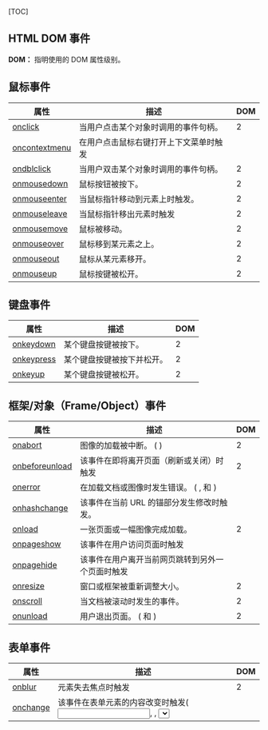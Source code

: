 [TOC]


## HTML DOM 事件

**DOM：** 指明使用的 DOM 属性级别。

## 鼠标事件

| 属性                                       | 描述                  | DOM  |
| ---------------------------------------- | ------------------- | ---- |
| [onclick](http://www.runoob.com/jsref/event-onclick.html) | 当用户点击某个对象时调用的事件句柄。  | 2    |
| [oncontextmenu](http://www.runoob.com/jsref/event-oncontextmenu.html) | 在用户点击鼠标右键打开上下文菜单时触发 |      |
| [ondblclick](http://www.runoob.com/jsref/event-ondblclick.html) | 当用户双击某个对象时调用的事件句柄。  | 2    |
| [onmousedown](http://www.runoob.com/jsref/event-onmousedown.html) | 鼠标按钮被按下。            | 2    |
| [onmouseenter](http://www.runoob.com/jsref/event-onmouseenter.html) | 当鼠标指针移动到元素上时触发。     | 2    |
| [onmouseleave](http://www.runoob.com/jsref/event-onmouseleave.html) | 当鼠标指针移出元素时触发        | 2    |
| [onmousemove](http://www.runoob.com/jsref/event-onmousemove.html) | 鼠标被移动。              | 2    |
| [onmouseover](http://www.runoob.com/jsref/event-onmouseover.html) | 鼠标移到某元素之上。          | 2    |
| [onmouseout](http://www.runoob.com/jsref/event-onmouseout.html) | 鼠标从某元素移开。           | 2    |
| [onmouseup](http://www.runoob.com/jsref/event-onmouseup.html) | 鼠标按键被松开。            | 2    |

## 键盘事件

| 属性                                       | 描述            | DOM  |
| ---------------------------------------- | ------------- | ---- |
| [onkeydown](http://www.runoob.com/jsref/event-onkeydown.html) | 某个键盘按键被按下。    | 2    |
| [onkeypress](http://www.runoob.com/jsref/event-onkeypress.html) | 某个键盘按键被按下并松开。 | 2    |
| [onkeyup](http://www.runoob.com/jsref/event-onkeyup.html) | 某个键盘按键被松开。    | 2    |

## 框架/对象（Frame/Object）事件

| 属性                                       | 描述                                       | DOM  |
| ---------------------------------------- | ---------------------------------------- | ---- |
| [onabort](http://www.runoob.com/jsref/event-onabort.html) | 图像的加载被中断。 ( <object>)                    | 2    |
| [onbeforeunload](http://www.runoob.com/jsref/event-onbeforeunload.html) | 该事件在即将离开页面（刷新或关闭）时触发                     | 2    |
| [onerror](http://www.runoob.com/jsref/event-onerror.html) | 在加载文档或图像时发生错误。 ( <object>, <body>和 <frameset>) |      |
| [onhashchange](http://www.runoob.com/jsref/event-onhashchange.html) | 该事件在当前 URL 的锚部分发生修改时触发。                  |      |
| [onload](http://www.runoob.com/jsref/event-onload.html) | 一张页面或一幅图像完成加载。                           | 2    |
| [onpageshow](http://www.runoob.com/jsref/event-onpageshow.html) | 该事件在用户访问页面时触发                            |      |
| [onpagehide](http://www.runoob.com/jsref/event-onpagehide.html) | 该事件在用户离开当前网页跳转到另外一个页面时触发                 |      |
| [onresize](http://www.runoob.com/jsref/event-onresize.html) | 窗口或框架被重新调整大小。                            | 2    |
| [onscroll](http://www.runoob.com/jsref/event-onscroll.html) | 当文档被滚动时发生的事件。                            | 2    |
| [onunload](http://www.runoob.com/jsref/event-onunload.html) | 用户退出页面。 ( <body> 和 <frameset>)           | 2    |

## 表单事件

| 属性                                       | 描述                                       | DOM  |
| ---------------------------------------- | ---------------------------------------- | ---- |
| [onblur](http://www.runoob.com/jsref/event-onblur.html) | 元素失去焦点时触发                                | 2    |
| [onchange](http://www.runoob.com/jsref/event-onchange.html) | 该事件在表单元素的内容改变时触发( <input>, <keygen>, <select>, 和 <textarea>) | 2    |
| [onfocus](http://www.runoob.com/jsref/event-onfocus.html) | 元素获取焦点时触发                                | 2    |
| [onfocusin](http://www.runoob.com/jsref/event-onfocusin.html) | 元素即将获取焦点时触发                              | 2    |
| [onfocusout](http://www.runoob.com/jsref/event-onfocusout.html) | 元素即将失去焦点时触发                              | 2    |
| [oninput](http://www.runoob.com/jsref/event-oninput.html) | 元素获取用户输入时触发                              | 3    |
| [onreset](http://www.runoob.com/jsref/event-onreset.html) | 表单重置时触发                                  | 2    |
| [onsearch](http://www.runoob.com/jsref/event-onsearch.html) | 用户向搜索域输入文本时触发 ( <input="search">)        |      |
| [onselect](http://www.runoob.com/jsref/event-onselect.html) | 用户选取文本时触发 ( <input> 和 <textarea>)        | 2    |
| [onsubmit](http://www.runoob.com/jsref/event-onsubmit.html) | 表单提交时触发                                  | 2    |

## 剪贴板事件

| 属性                                       | 描述              | DOM  |
| ---------------------------------------- | --------------- | ---- |
| [oncopy](http://www.runoob.com/jsref/event-oncopy.html) | 该事件在用户拷贝元素内容时触发 |      |
| [oncut](http://www.runoob.com/jsref/event-oncut.html) | 该事件在用户剪切元素内容时触发 |      |
| [onpaste](http://www.runoob.com/jsref/event-onpaste.html) | 该事件在用户粘贴元素内容时触发 |      |

## 打印事件

| 属性                                       | 描述                         | DOM  |
| ---------------------------------------- | -------------------------- | ---- |
| [onafterprint](http://www.runoob.com/jsref/event-onafterprint.html) | 该事件在页面已经开始打印，或者打印窗口已经关闭时触发 |      |
| [onbeforeprint](http://www.runoob.com/jsref/event-onbeforeprint.html) | 该事件在页面即将开始打印时触发            |      |

## 拖动事件

| 事件                                       | 描述                 | DOM  |
| ---------------------------------------- | ------------------ | ---- |
| [ondrag](http://www.runoob.com/jsref/event-ondrag.html) | 该事件在元素正在拖动时触发      |      |
| [ondragend](http://www.runoob.com/jsref/event-ondragend.html) | 该事件在用户完成元素的拖动时触发   |      |
| [ondragenter](http://www.runoob.com/jsref/event-ondragenter.html) | 该事件在拖动的元素进入放置目标时触发 |      |
| [ondragleave](http://www.runoob.com/jsref/event-ondragleave.html) | 该事件在拖动元素离开放置目标时触发  |      |
| [ondragover](http://www.runoob.com/jsref/event-ondragover.html) | 该事件在拖动元素在放置目标上时触发  |      |
| [ondragstart](http://www.runoob.com/jsref/event-ondragstart.html) | 该事件在用户开始拖动元素时触发    |      |
| [ondrop](http://www.runoob.com/jsref/event-ondrop.html) | 该事件在拖动元素放置在目标区域时触发 |      |

## 多媒体（Media）事件

| 事件                                       | 描述                                       | DOM  |
| ---------------------------------------- | ---------------------------------------- | ---- |
| [onabort](http://www.runoob.com/jsref/event-onabort-media.html) | 事件在视频/音频（audio/video）终止加载时触发。            |      |
| [oncanplay](http://www.runoob.com/jsref/event-oncanplay.html) | 事件在用户可以开始播放视频/音频（audio/video）时触发。        |      |
| [oncanplaythrough](http://www.runoob.com/jsref/event-oncanplaythrough.html) | 事件在视频/音频（audio/video）可以正常播放且无需停顿和缓冲时触发。  |      |
| [ondurationchange](http://www.runoob.com/jsref/event-ondurationchange.html) | 事件在视频/音频（audio/video）的时长发生变化时触发。         |      |
| onemptied                                | 当期播放列表为空时触发                              |      |
| [onended](http://www.runoob.com/jsref/event-onended.html) | 事件在视频/音频（audio/video）播放结束时触发。            |      |
| [onerror](http://www.runoob.com/jsref/event-onerror-media.html) | 事件在视频/音频（audio/video）数据加载期间发生错误时触发。      |      |
| [onloadeddata](http://www.runoob.com/jsref/event-onloadeddata.html) | 事件在浏览器加载视频/音频（audio/video）当前帧时触发触发。      |      |
| [onloadedmetadata](http://www.runoob.com/jsref/event-onloadedmetadata.html) | 事件在指定视频/音频（audio/video）的元数据加载后触发。        |      |
| [onloadstart](http://www.runoob.com/jsref/event-onloadstart.html) | 事件在浏览器开始寻找指定视频/音频（audio/video）触发。        |      |
| [onpause](http://www.runoob.com/jsref/event-onpause.html) | 事件在视频/音频（audio/video）暂停时触发。              |      |
| [onplay](http://www.runoob.com/jsref/event-onplay.html) | 事件在视频/音频（audio/video）开始播放时触发。            |      |
| [onplaying](http://www.runoob.com/jsref/event-onplaying.html) | 事件在视频/音频（audio/video）暂停或者在缓冲后准备重新开始播放时触发。 |      |
| [onprogress](http://www.runoob.com/jsref/event-onprogress.html) | 事件在浏览器下载指定的视频/音频（audio/video）时触发。        |      |
| [onratechange](http://www.runoob.com/jsref/event-onratechange.html) | 事件在视频/音频（audio/video）的播放速度发送改变时触发。       |      |
| [onseeked](http://www.runoob.com/jsref/event-onseeked.html) | 事件在用户重新定位视频/音频（audio/video）的播放位置后触发。     |      |
| [onseeking](http://www.runoob.com/jsref/event-onseeking.html) | 事件在用户开始重新定位视频/音频（audio/video）时触发。        |      |
| [onstalled](http://www.runoob.com/jsref/event-onstalled.html) | 事件在浏览器获取媒体数据，但媒体数据不可用时触发。                |      |
| [onsuspend](http://www.runoob.com/jsref/event-onsuspend.html) | 事件在浏览器读取媒体数据中止时触发。                       |      |
| [ontimeupdate](http://www.runoob.com/jsref/event-ontimeupdate.html) | 事件在当前的播放位置发送改变时触发。                       |      |
| [onvolumechange](http://www.runoob.com/jsref/event-onvolumechange.html) | 事件在音量发生改变时触发。                            |      |
| [onwaiting](http://www.runoob.com/jsref/event-onwaiting.html) | 事件在视频由于要播放下一帧而需要缓冲时触发。                   |      |

## 动画事件

| 事件                                       | 描述                 | DOM  |
| ---------------------------------------- | ------------------ | ---- |
| [animationend](http://www.runoob.com/jsref/event-animationend.html) | 该事件在 CSS 动画结束播放时触发 |      |
| [animationiteration](http://www.runoob.com/jsref/event-animationiteration.html) | 该事件在 CSS 动画重复播放时触发 |      |
| [animationstart](http://www.runoob.com/jsref/event-animationstart.html) | 该事件在 CSS 动画开始播放时触发 |      |

## 过渡事件

| 事件                                       | 描述                | DOM  |
| ---------------------------------------- | ----------------- | ---- |
| [transitionend](http://www.runoob.com/jsref/event-transitionend.html) | 该事件在 CSS 完成过渡后触发。 |      |

## 其他事件

| 事件                                       | 描述                                       | DOM  |
| ---------------------------------------- | ---------------------------------------- | ---- |
| onmessage                                | 该事件通过或者从对象(WebSocket, Web Worker, Event Source 或者子 frame 或父窗口)接收到消息时触发 |      |
| onmousewheel                             | 已废弃。 使用 [onwheel](http://www.runoob.com/jsref/event-onwheel.html) 事件替代 |      |
| [ononline](http://www.runoob.com/jsref/event-ononline.html) | 该事件在浏览器开始在线工作时触发。                        |      |
| [onoffline](http://www.runoob.com/jsref/event-onoffline.html) | 该事件在浏览器开始离线工作时触发。                        |      |
| onpopstate                               | 该事件在窗口的浏览历史（history 对象）发生改变时触发。          |      |
| [onshow](http://www.runoob.com/jsref/event-onshow.html) | 该事件当 <menu> 元素在上下文菜单显示时触发                |      |
| onstorage                                | 该事件在 Web Storage(HTML 5 Web 存储)更新时触发     |      |
| [ontoggle](http://www.runoob.com/jsref/event-ontoggle.html) | 该事件在用户打开或关闭 <details> 元素时触发              |      |
| [onwheel](http://www.runoob.com/jsref/event-onwheel.html) | 该事件在鼠标滚轮在元素上下滚动时触发                       |      |

## 事件对象

### 常量

| 静态变量            | 描述                   | DOM  |
| --------------- | -------------------- | ---- |
| CAPTURING-PHASE | 当前事件阶段为捕获阶段(1)       | 1    |
| AT-TARGET       | 当前事件是目标阶段,在评估目标事件(1) | 2    |
| BUBBLING-PHASE  | 当前的事件为冒泡阶段 (3)       | 3    |

### 属性

| 属性                                       | 描述                      | DOM  |
| ---------------------------------------- | ----------------------- | ---- |
| [bubbles](http://www.runoob.com/jsref/event-bubbles.html) | 返回布尔值，指示事件是否是起泡事件类型。    | 2    |
| [cancelable](http://www.runoob.com/jsref/event-cancelable.html) | 返回布尔值，指示事件是否可拥可取消的默认动作。 | 2    |
| [currentTarget](http://www.runoob.com/jsref/event-currenttarget.html) | 返回其事件监听器触发该事件的元素。       | 2    |
| eventPhase                               | 返回事件传播的当前阶段。            | 2    |
| [target](http://www.runoob.com/jsref/event-target.html) | 返回触发此事件的元素（事件的目标节点）。    | 2    |
| [timeStamp](http://www.runoob.com/jsref/event-timestamp.html) | 返回事件生成的日期和时间。           | 2    |
| [type](http://www.runoob.com/jsref/event-type.html) | 返回当前 Event 对象表示的事件的名称。  | 2    |

### 方法

| 方法                | 描述                   | DOM  |
| ----------------- | -------------------- | ---- |
| initEvent()       | 初始化新创建的 Event 对象的属性。 | 2    |
| preventDefault()  | 通知浏览器不要执行与事件关联的默认动作。 | 2    |
| stopPropagation() | 不再派发事件。              | 2    |

## 目标事件对象

### 方法

| 方法                    | 描述                                     | DOM  |
| --------------------- | -------------------------------------- | ---- |
| addEventListener()    | 允许在目标事件中注册监听事件(IE8 = attachEvent())    | 2    |
| dispatchEvent()       | 允许发送事件到监听器上 (IE8 = fireEvent())        | 2    |
| removeEventListener() | 运行一次注册在事件目标上的监听事件(IE8 = detachEvent()) | 2    |

## 事件监听对象

### 方法

| 方法            | 描述             | DOM  |
| ------------- | -------------- | ---- |
| handleEvent() | 把任意对象注册为事件处理程序 | 2    |

## 文档事件对象

### 方法

| 方法            | 描述   | DOM  |
| ------------- | ---- | ---- |
| createEvent() |      | 2    |

## 鼠标/键盘事件对象

### 属性

| 属性                                       | 描述                                       | DOM  |
| ---------------------------------------- | ---------------------------------------- | ---- |
| [altKey](http://www.runoob.com/jsref/event-altkey.html) | 返回当事件被触发时，"ALT" 是否被按下。                   | 2    |
| [button](http://www.runoob.com/jsref/event-button.html) | 返回当事件被触发时，哪个鼠标按钮被点击。                     | 2    |
| [clientX](http://www.runoob.com/jsref/event-clientx.html) | 返回当事件被触发时，鼠标指针的水平坐标。                     | 2    |
| [clientY](http://www.runoob.com/jsref/event-clienty.html) | 返回当事件被触发时，鼠标指针的垂直坐标。                     | 2    |
| [ctrlKey](http://www.runoob.com/jsref/event-ctrlkey.html) | 返回当事件被触发时，"CTRL" 键是否被按下。                 | 2    |
| [Location](http://www.runoob.com/jsref/event-key-location.html) | 返回按键在设备上的位置                              | 3    |
| [charCode](http://www.runoob.com/jsref/event-key-charcode.html) | 返回onkeypress事件触发键值的字母代码。                 | 2    |
| [key](http://www.runoob.com/jsref/event-key-key.html) | 在按下按键时返回按键的标识符。                          | 3    |
| [keyCode](http://www.runoob.com/jsref/event-key-keycode.html) | 返回onkeypress事件触发的键的值的字符代码，或者 onkeydown 或 onkeyup 事件的键的代码。 | 2    |
| [which](http://www.runoob.com/jsref/event-key-which.html) | 返回onkeypress事件触发的键的值的字符代码，或者 onkeydown 或 onkeyup 事件的键的代码。 | 2    |
| [metaKey](http://www.runoob.com/jsref/event-metakey.html) | 返回当事件被触发时，"meta" 键是否被按下。                 | 2    |
| [relatedTarget](http://www.runoob.com/jsref/event-relatedtarget.html) | 返回与事件的目标节点相关的节点。                         | 2    |
| [screenX](http://www.runoob.com/jsref/event-screenx.html) | 返回当某个事件被触发时，鼠标指针的水平坐标。                   | 2    |
| [screenY](http://www.runoob.com/jsref/event-screeny.html) | 返回当某个事件被触发时，鼠标指针的垂直坐标。                   | 2    |
| [shiftKey](http://www.runoob.com/jsref/event-shiftkey.html) | 返回当事件被触发时，"SHIFT" 键是否被按下。                | 2    |

### 方法

| 方法                  | 描述          | W3C  |
| ------------------- | ----------- | ---- |
| initMouseEvent()    | 初始化鼠标事件对象的值 | 2    |
| initKeyboardEvent() | 初始化键盘事件对象的值 | 3    |